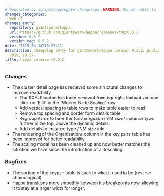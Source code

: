 ```yaml
---
# Generated by scripts/aggregate-changelogs. WARNING: Manual edits to this files will be overwritten.
changes_categories:
- Web UI
changes_entry:
  repository: giantswarm/happa
  url: https://github.com/giantswarm/happa/releases/tag/0.5.2
  version: 0.5.2
  version_tag: 0.5.2
date: '2019-04-16T10:27:13'
description: Changelog entry for giantswarm/happa version 0.5.2, published on 16 April
  2019, 10:27.
title: happa release v0.5.2
---
```


### Changes

- The cluster detail page has recieved some structural changes to improve readability
  - The SCALE button has been removed from top right. Instead you can click on 'Edit' in the "Worker Node Scaling" row
  - Add vertical spacing to table rows to make table easier to read
  - Remove top spacing and border form details table
  - Regroup items to have the (unchangeable) VM size / instance type further in the top, above the dynamic details.
  - Add details to instance type / VM size info
- The rendering of the Organizations column in the key pairs table has been improved for better readability
- The scaling modal has been cleaned up and now better matches the situation we have since the introduction of autoscaling.

### Bugfixes

- The sorting of the keypair table is back to what it used to be (reverse chronological)
- Happa transitions more smoothly between it's breakpoints now, allowing it to stay at a larger
width for longer.

